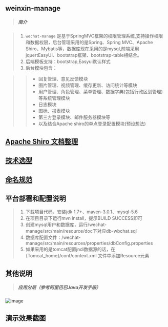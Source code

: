 weinxin-manage
------------------------

>##### 简介

> 1. `wechat-manage` 是基于SpringMVC框架的权限管理系统,支持操作权限和数据权限，后台管理采用的是Spring、Spring MVC、Apache Shiro、Mybatis等，数据库现在采用的是mysql,前端采用jquertEasyUI、bootstrap框架、bootstrap-table相结合。
> 2. 后端模板支持：bootstrap,Easyui默认样式
> 3. 后台模块包含：

> > * 回复管理、意见反馈模块
> > * 图片管理、视频管理、缓存更新、访问统计等模块
> > * 用户管理、角色管理、菜单管理、数据字典(包括行政区划管理)等系统管理模块
> > * 日志模块
> > * 图标、报表模块
> > * 第三方登录模块、邮件服务器模块等
> > * 以及结合Apache shiro的单点登录配置模块(预设想法)
			
[Apache Shiro 文档整理](./Shiro.md)
----------------------

[技术选型](http://note.youdao.com/noteshare?id=233df4488c0cac1b719952432977ca74&sub=CD29D21A0EA0410F83F9447BB3D1F0B9)
------------------------

[命名规范](http://note.youdao.com/noteshare?id=edb0df577a78a28d3c44cc8778b74149&sub=5F205BB8938F437CB2CF7F02ED11AD71)
------------------------


平台部署和配置说明
------------------------

> 1. 下载项目代码，安装jdk 1.7+、maven-3.0.1、mysql-5.6
> 2. 在项目目录下运行mvn install，提示BUILD SUCCESS即可
> 3. 创建mysql用户和数据库，运行/wechat-manage/src/main/resource/doc下对应db-wbchat.sql
> 4. 数据库配置文件：/wechat-manage/src/main/resources/properties/dbConfig.properties
> 5. 如果采用的是tomcat配置jndi数据源的话，在 {Tomcat_home}/conf/context.xml 文件中添加Resource元素 


其他说明
------------------------

>##### 应用分层（参考阿里巴巴Java开发手册）
![image](https://raw.githubusercontent.com/dllwh/wechat/master/static/0.png)


演示效果截图
------------------------


